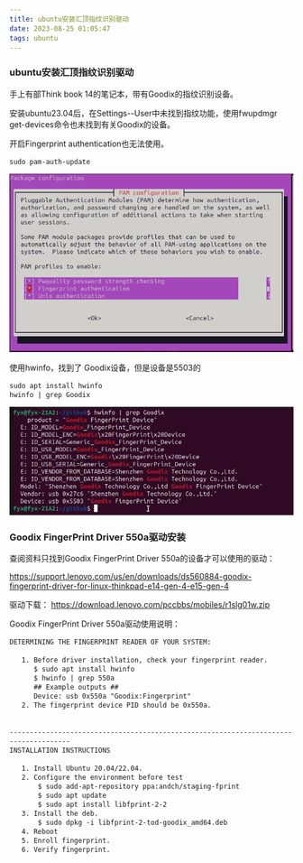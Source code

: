 ```yaml
---
title: ubuntu安装汇顶指纹识别驱动
date: 2023-08-25 01:05:47
tags: ubuntu
---
```


### ubuntu安装汇顶指纹识别驱动

手上有部Think book 14的笔记本，带有Goodix的指纹识别设备。

安装ubuntu23.04后，在Settings--User中未找到指纹功能，使用fwupdmgr get-devices命令也未找到有关Goodix的设备。


开启Fingerprint authentication也无法使用。
```
sudo pam-auth-update 
```


![](../img-folder/Goodix/goodix-1.png)

使用hwinfo，找到了 Goodix设备，但是设备是5503的

```
sudo apt install hwinfo
hwinfo | grep Goodix
```
![](../img-folder/Goodix/goodix-2.png)

### Goodix FingerPrint Driver 550a驱动安装

查阅资料只找到Goodix FingerPrint Driver 550a的设备才可以使用的驱动：

https://support.lenovo.com/us/en/downloads/ds560884-goodix-fingerprint-driver-for-linux-thinkpad-e14-gen-4-e15-gen-4

驱动下载：
https://download.lenovo.com/pccbbs/mobiles/r1slg01w.zip

Goodix FingerPrint Driver 550a驱动使用说明：

```
DETERMINING THE FINGERPRINT READER OF YOUR SYSTEM:

   1. Before driver installation, check your fingerprint reader.
      $ sudo apt install hwinfo
      $ hwinfo | grep 550a
      ## Example outputs ##
      Device: usb 0x550a "Goodix:Fingerprint"
   2. The fingerprint device PID should be 0x550a.


-------------------------------------------------------------------------------------
INSTALLATION INSTRUCTIONS

   1. Install Ubuntu 20.04/22.04.
   2. Configure the environment before test
       $ sudo add-apt-repository ppa:andch/staging-fprint
       $ sudo apt update
       $ sudo apt install libfprint-2-2
   3. Install the deb.
       $ sudo dpkg -i libfprint-2-tod-goodix_amd64.deb
   4. Reboot 
   5. Enroll fingerprint.
   6. Verify fingerprint.
```
